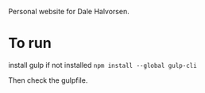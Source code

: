 Personal website for Dale Halvorsen.

# To run

install gulp if not installed
`npm install --global gulp-cli`

Then check the gulpfile.
